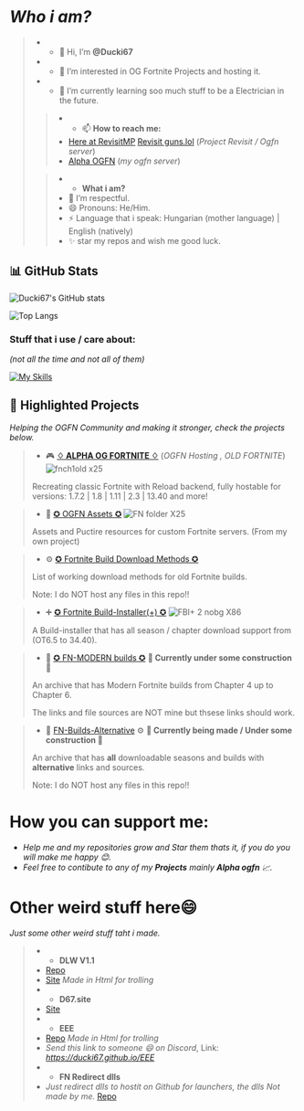 # _Who i am?_


>- - 👋 Hi, I’m **@Ducki67**                                                    
>- - 👀 I’m interested in OG Fortnite Projects and hosting it.
>- - 🌱 I’m currently learning soo much stuff to be a Electrician in the future.
>
>>- - 📫 **How to reach me:**
>>  - [Here at RevisitMP](https://discord.gg/FkHry6uKj2) [Revisit guns.lol](https://guns.lol/revisitmp) (*Project Revisit / Ogfn server*)
>>  - [Alpha OGFN](https://discord.gg/292V4yQnuk) (*my ogfn server*)
>
>>- - **What i am?**
>> - 💞️ I’m respectful.
>> - 😄 Pronouns: He/Him.
>> - ⚡ Language that i speak: Hungarian (mother language) | English (natively)
>> - ✨ star my repos and wish me good luck.
                                                   


## 📊 GitHub Stats

  ![Ducki67's GitHub stats](https://github-readme-stats.vercel.app/api?username=Ducki67&show_icons=true&theme=tokyonight&hide=issues)

  ![Top Langs](https://github-readme-stats.vercel.app/api/top-langs/?username=Ducki67&layout=compact&theme=tokyonight)

### Stuff that i use / care about:

*(not all the time and not all of them)*

[![My Skills](https://skillicons.dev/icons?i=vscode,visualstudio,nodejs,discordjs,js,html,cpp,cs,mongodb,&perline=4)](https://skillicons.dev)


## 📌 Highlighted Projects

*Helping the OGFN Community and making it stronger, check the projects below.*
 

 >- 🎮 [**♢ ALPHA OG FORTNITE ♢**](https://github.com/Ducki67/Alpha-OG-Fortnite) (*OGFN Hosting , OLD FORTNITE*)
![fnch1old x25](https://github.com/user-attachments/assets/43dbb773-d309-4cff-af48-662fd6f98055)
>
>Recreating classic Fortnite with Reload backend, fully hostable for versions: 1.7.2 | 1.8 | 1.11 | 2.3 | 13.40 and more!

 >- 📁  [✪ OGFN Assets ✪](https://github.com/Ducki67/ogfn-assets)  ![FN folder X25](https://github.com/user-attachments/assets/531d7eb4-ce0d-445f-a803-b8c2817353bf)
 >
 > Assets and Puctire resources for custom Fortnite servers. (From my own project)

>- ⚙️  [✪ Fortnite Build Download Methods ✪](https://github.com/Ducki67/Fortnite-Build-Download-methods)  
>
>List of working download methods for old Fortnite builds.
>
>Note: I do NOT host any files in this repo!!

> - ➕ [✪ Fortnite Build-Installer(+) ✪](https://github.com/Ducki67/Fortnite-Build-Installer-Plus)
![FBI+ 2 nobg X86](https://github.com/user-attachments/assets/118def08-a985-4da3-8621-eeff9d970537)
>
>A Build-installer that has all season / chapter download support from (OT6.5 to 34.40).

>- 📁 [✪ FN-MODERN builds ✪](https://github.com/Ducki67/FN-Modern-builds) __🚧 Currently under some construction 🚧__
>
>An archive that has Modern Fortnite builds from Chapter 4 up to Chapter 6.
>
>The links and file sources are NOT mine but thsese links should work.

>- 📁 [FN-Builds-Alternative](https://github.com/Ducki67/FN-Builds-Alternative) ⚙️
__🚧 Currently being made /  Under some construction 🚧__
>
>An archive that has **all** downloadable seasons and builds with **alternative** links and sources.
>
>Note: I do NOT host any files in this repo!!


# How you can support me:

 - *Help me and my repositories grow and Star them thats it, if you do you will make me happy 😊.*
 - *Feel free to contibute to any of my **Projects** mainly **Alpha ogfn** 📈.*


# Other weird stuff here😄

*Just some other weird stuff taht i made.*
>- - **DLW V1.1**
>- [Repo](https://github.com/Ducki67/DLW_CheatV1.1)
>- [Site](https://ducki67.github.io/DLW_CheatV1.1) _Made in Html for trolling_
>- - **D67.site**
>- [Site](https://ducki67.github.io/D67.site/)
>- - **EEE**
>- [Repo](https://github.com/Ducki67/EEE) _Made in Html for trolling_
>- *Send this link to someone 😄 on Discord*, Link: *https://ducki67.github.io/EEE*
>- - **FN Redirect dlls**
>- *Just redirect dlls to hostit on Github for launchers, the dlls Not made by me.* [Repo](https://github.com/Ducki67/Fortnite-redirect-dlls)



<!---
Ducki67/Ducki67 is a ✨ special ✨ repository because its `README.md` (this file) appears on your GitHub profile.
You can click the Preview link to take a look at your changes.
--->

